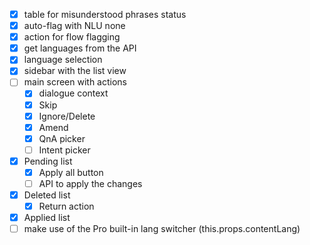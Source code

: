 - [x] table for misunderstood phrases status
- [x] auto-flag with NLU none
- [x] action for flow flagging
- [x] get languages from the API
- [x] language selection
- [x] sidebar with the list view
- [ ] main screen with actions
  - [x] dialogue context
  - [x] Skip
  - [x] Ignore/Delete
  - [x] Amend
  - [x] QnA picker
  - [ ] Intent picker
- [x] Pending list
  - [x] Apply all button
  - [ ] API to apply the changes
- [x] Deleted list
  - [x] Return action
- [x] Applied list
- [ ] make use of the Pro built-in lang switcher (this.props.contentLang)
